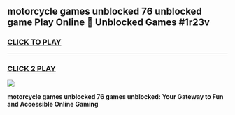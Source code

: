 
## motorcycle games unblocked 76 unblocked game Play Online 👋 Unblocked Games #1r23v
<h3>
<a href="https://premium.freeplayer.one?title=motorcycle_games_unblocked_76&ref=21F">CLICK TO PLAY</a></h3>
<hr>

<h3>
<a href="https://premium.freeplayer.one?title=motorcycle_games_unblocked_76&ref=21F">CLICK 2 PLAY</a>
  
</h3>

<a href="https://premium.freeplayer.one?title=motorcycle_games_unblocked_76&ref=21F/"><img src="https://clearcache.store/games.png"></a>


**motorcycle games unblocked 76 games unblocked: Your Gateway to Fun and Accessible Online Gaming**
